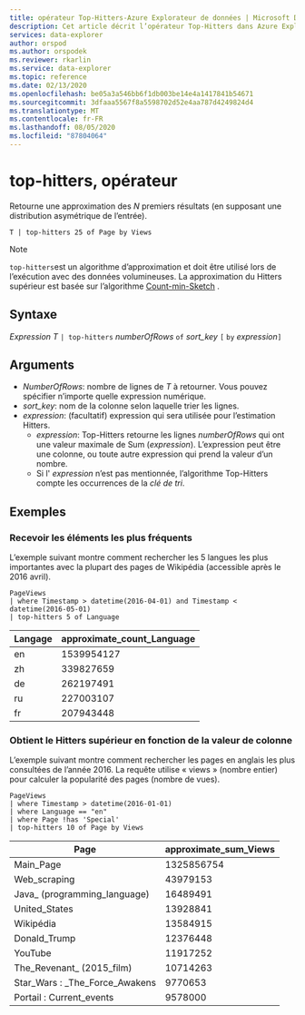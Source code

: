 ```yaml
---
title: opérateur Top-Hitters-Azure Explorateur de données | Microsoft Docs
description: Cet article décrit l’opérateur Top-Hitters dans Azure Explorateur de données.
services: data-explorer
author: orspod
ms.author: orspodek
ms.reviewer: rkarlin
ms.service: data-explorer
ms.topic: reference
ms.date: 02/13/2020
ms.openlocfilehash: be05a3a546bb6f1db003be14e4a1417841b54671
ms.sourcegitcommit: 3dfaaa5567f8a5598702d52e4aa787d4249824d4
ms.translationtype: MT
ms.contentlocale: fr-FR
ms.lasthandoff: 08/05/2020
ms.locfileid: "87804064"
---
```

# <a name="top-hitters-operator"></a>top-hitters, opérateur

Retourne une approximation des *N* premiers résultats (en supposant une distribution asymétrique de l’entrée).

```kusto
T | top-hitters 25 of Page by Views 
```

> [!NOTE]
> `top-hitters`est un algorithme d’approximation et doit être utilisé lors de l’exécution avec des données volumineuses. La approximation du Hitters supérieur est basée sur l’algorithme [Count-min-Sketch](https://en.wikipedia.org/wiki/Count%E2%80%93min_sketch) .  

## <a name="syntax"></a>Syntaxe

*Expression T* `| top-hitters` *numberOfRows* `of` *sort_key* `[` `by` *expression*`]`

## <a name="arguments"></a>Arguments

* *NumberOfRows*: nombre de lignes de *T* à retourner. Vous pouvez spécifier n’importe quelle expression numérique.
* *sort_key*: nom de la colonne selon laquelle trier les lignes.
* *expression*: (facultatif) expression qui sera utilisée pour l’estimation Hitters. 
    * *expression*: Top-Hitters retourne les lignes *numberOfRows* qui ont une valeur maximale de Sum (*expression*). L’expression peut être une colonne, ou toute autre expression qui prend la valeur d’un nombre. 
    *  Si l' *expression* n’est pas mentionnée, l’algorithme Top-Hitters compte les occurrences de la *clé de tri*.  

## <a name="examples"></a>Exemples

### <a name="get-most-frequent-items"></a>Recevoir les éléments les plus fréquents 

L’exemple suivant montre comment rechercher les 5 langues les plus importantes avec la plupart des pages de Wikipédia (accessible après le 2016 avril). 

```kusto
PageViews
| where Timestamp > datetime(2016-04-01) and Timestamp < datetime(2016-05-01) 
| top-hitters 5 of Language 
```

|Langage|approximate_count_Language|
|---|---|
|en|1539954127|
|zh|339827659|
|de|262197491|
|ru|227003107|
|fr|207943448|

### <a name="get-top-hitters-based-on-column-value"></a>Obtient le Hitters supérieur en fonction de la valeur de colonne

L’exemple suivant montre comment rechercher les pages en anglais les plus consultées de l’année 2016. La requête utilise « views » (nombre entier) pour calculer la popularité des pages (nombre de vues). 

```kusto
PageViews
| where Timestamp > datetime(2016-01-01)
| where Language == "en"
| where Page !has 'Special'
| top-hitters 10 of Page by Views
```

|Page|approximate_sum_Views|
|---|---|
|Main_Page|1325856754|
|Web_scraping|43979153|
|Java_ (programming_language)|16489491|
|United_States|13928841|
|Wikipédia|13584915|
|Donald_Trump|12376448|
|YouTube|11917252|
|The_Revenant_ (2015_film)|10714263|
|Star_Wars : _The_Force_Awakens|9770653|
|Portail : Current_events|9578000|
